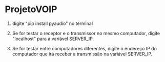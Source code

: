 # ProjetoVOIP

1. digite "pip install pyaudio" no terminal

2. Se for testar o receptor e o transmissor no mesmo computador, digite "localhost" para a variável SERVER_IP.

3. Se for testar entre computadores diferentes, digite o endereço IP do computador que irá receber a transmissão na variável SERVER_IP.
